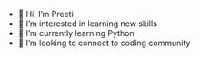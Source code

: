 - 👋 Hi, I’m Preeti 
- 👀 I’m interested in learning new skills
- 🌱 I’m currently learning Python 
- 💞️ I’m looking to connect to coding community
